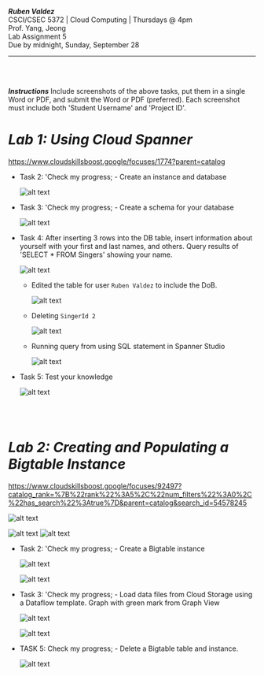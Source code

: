 ***Ruben Valdez*** <br>
CSCI/CSEC 5372 | Cloud Computing | Thursdays @ 4pm<br>
Prof. Yang, Jeong <br>
Lab Assignment 5 <br>
Due by midnight, Sunday, September 28

---

<br><br>

***Instructions***
Include screenshots of the above tasks, put them in a single Word or PDF, and submit the Word or PDF (preferred).  Each screenshot must include both 'Student Username' and 'Project ID'.

# ***Lab 1: Using Cloud Spanner***

https://www.cloudskillsboost.google/focuses/1774?parent=catalog


- Task 2: 'Check my progress; - Create an instance and database

    ![alt text](image-2.png)


- Task 3: 'Check my progress; - Create a schema for your database 

    ![alt text](image-3.png)


- Task 4:  After inserting 3 rows into the DB table, insert information about yourself with your first and last names, and others. Query results of 'SELECT * FROM Singers' showing your name.

    ![alt text](image-4.png)    

    - Edited the table for user `Ruben Valdez` to include the DoB.

        ![alt text](image-5.png)

    - Deleting `SingerId 2`

        ![alt text](image-6.png)

    - Running query from using SQL statement in Spanner Studio

        ![alt text](image-7.png)


- Task 5: Test your knowledge

    ![alt text](image-8.png)





<br><br>

# ***Lab 2: Creating and Populating a Bigtable Instance***

https://www.cloudskillsboost.google/focuses/92497?catalog_rank=%7B%22rank%22%3A5%2C%22num_filters%22%3A0%2C%22has_search%22%3Atrue%7D&parent=catalog&search_id=54578245


![alt text](image-9.png)

![alt text](image-10.png)   ![alt text](image-11.png)


- Task 2: 'Check my progress; - Create a Bigtable instance

    ![alt text](image-13.png)

    ![alt text](image-12.png)   


- Task 3: 'Check my progress; - Load data files from Cloud Storage using a Dataflow template.  Graph with green mark from Graph View 

    ![alt text](image-15.png)

    ![alt text](image-14.png)



- TASK 5: Check my progress; - Delete a Bigtable table and instance. 

    ![alt text](image-16.png)